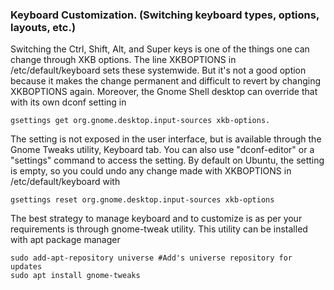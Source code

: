 
### Keyboard Customization. (Switching keyboard types, options, layouts, etc.)
Switching the Ctrl, Shift, Alt, and Super keys is one of the things one can change through XKB options. The line XKBOPTIONS in /etc/default/keyboard sets these systemwide. But it's not a good option because it makes the change permanent and difficult to revert by changing XKBOPTIONS again. Moreover, the Gnome Shell desktop can override that with its own dconf setting in 
```shell
gsettings get org.gnome.desktop.input-sources xkb-options.
```
The setting is not exposed in the user interface, but is available through the Gnome Tweaks utility, Keyboard tab. You can also use "dconf-editor" or a "settings" command to access the setting.
By default on Ubuntu, the setting is empty, so you could undo any change made with XKBOPTIONS in /etc/default/keyboard  with
```shell
gsettings reset org.gnome.desktop.input-sources xkb-options
```
The best strategy to manage keyboard and to customize is as per your requirements is through gnome-tweak utility. This utility can be installed with apt package manager

```shell
sudo add-apt-repository universe #Add's universe repository for updates
sudo apt install gnome-tweaks
```
